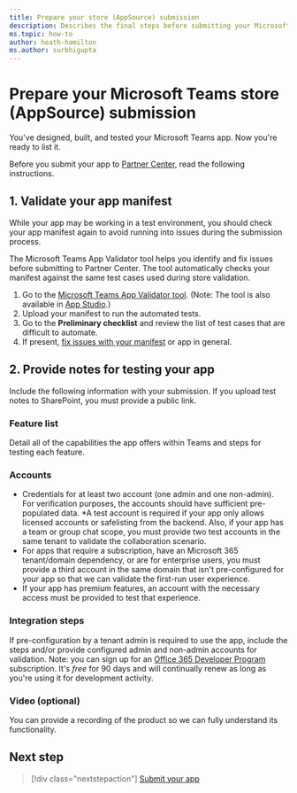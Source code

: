 ```yaml
---
title: Prepare your store (AppSource) submission  
description: Describes the final steps before submitting your Microsoft Teams app to be listed on the store.
ms.topic: how-to
author: heath-hamilton
ms.author: surbhigupta
---
```

# Prepare your Microsoft Teams store (AppSource) submission  

You've designed, built, and tested your Microsoft Teams app. Now you're ready to list it.

Before you submit your app to [Partner Center](/office/dev/store/use-partner-center-to-submit-to-appsource), read the following instructions.

## 1. Validate your app manifest

While your app may be working in a test environment, you should check your app manifest again to avoid running into issues during the submission process.

The Microsoft Teams App Validator tool helps you identify and fix issues before submitting to Partner Center. The tool automatically checks your manifest against the same test cases used during store validation.

1. Go to the [Microsoft Teams App Validator tool](https://dev.teams.microsoft.com/appvalidation.html). (Note: The tool is also available in [App Studio](../../../build-and-test/app-studio-overview.md).)
1. Upload your manifest to run the automated tests.
1. Go to the **Preliminary checklist** and review the list of test cases that are difficult to automate.
1. If present, [fix issues with your manifest](~/resources/schema/manifest-schema.md) or app in general.

## 2. Provide notes for testing your app

Include the following information with your submission. If you upload test notes to SharePoint, you must provide a public link.

### Feature list

Detail all of the capabilities the app offers within Teams and steps for testing each feature.

### Accounts

* Credentials for at least two account (one admin and one non-admin). For verification purposes, the accounts should have sufficient pre-populated data.
*A test account is required if your app only allows licensed accounts or safelisting from the backend. Also, if your app has a team or group chat scope, you must provide two test accounts in the same tenant to validate the collaboration scenario.
* For apps that require a subscription, have an Microsoft 365 tenant/domain dependency, or are for enterprise users, you must provide a third account in the same domain that isn't pre-configured for your app so that we can validate the first-run user experience.
* If your app has premium features, an account with the necessary access must be provided to test that experience.

### Integration steps

If pre-configuration by a tenant admin is required to use the app, include the steps and/or provide configured admin and non-admin accounts for validation. Note: you can sign up for an [Office 365 Developer Program](https://developer.microsoft.com/microsoft-365/dev-program) subscription. It's *free* for 90 days and will continually renew as long as you're using it for development activity.

### Video (optional)

You can provide a recording of the product so we can fully understand its functionality.

## Next step

> [!div class="nextstepaction"]
> [Submit your app](~/concepts/deploy-and-publish/appsource/submit-your-app.md)
